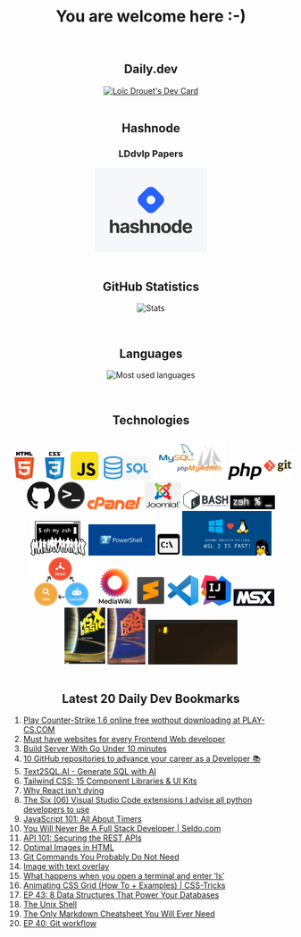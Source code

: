 <h1 align="center"> You are welcome here :-)</h1>

<br />

<div align="center">
    <h2>Daily.dev</h2>    
    <a href="https://app.daily.dev/LDdvlp">
        <img
            src="https://api.daily.dev/devcards/6a2db644d7b342d5924aa8a261fc3c97.png?r=d2h" width="400"
            alt="Loïc Drouet's Dev Card" 
        />
    </a>
</div>

<br />

<div align="center">
    <h2>Hashnode</h2>
    <h3>LDdvlp Papers</h3>
    <a href="https://lddvlp.hashnode.dev/">
        <img 
            src="/images/00-hashnode-logo.jfif" 
            width="200" alt="LDdvlp Papers" 
        />
    </a>
</div>

<br />

<div align="center">
    <h2>GitHub Statistics</h2>
    
![Stats](https://github-readme-stats.vercel.app/api?username=lddvlp&show_icons=true&theme=radical&count_private=true)

</div>

<br />

<div align="center">
    <h2>Languages</h2>

![Most used languages](https://github-readme-stats.vercel.app/api/top-langs/?username=lddvlp)

</div>

<br />

<div align="center">
    <h2>Technologies</h2>

<!-- Image #01    -->
<img alt="HTML5" width="50px" src="https://raw.githubusercontent.com/github/explore/80688e429a7d4ef2fca1e82350fe8e3517d3494d/topics/html/html.png" />

<!-- Image #02    -->
<img alt="CSS3" width="50px" src="https://raw.githubusercontent.com/github/explore/80688e429a7d4ef2fca1e82350fe8e3517d3494d/topics/css/css.png" />

<!-- Image #03    -->
<img alt="JavaScript" width="50px"   src="/images/03-javascript-logo.png" />

<!-- Image #04    -->
<img alt="SQL" width="90px" src="/images/04-sql-logo.jpg" />

<!-- Image #05    -->
<img alt="phpMyAdmin-MySQL" width="130px" src="/images/05-phpmyadmin-mysql-logo.png" />

<!-- Image #06    -->
<img alt="PHP" width="60px" src="/images/06-php-logo-alt.png" />

<!-- Image #07    -->
<img alt="Git" width="50px" src="https://raw.githubusercontent.com/github/explore/80688e429a7d4ef2fca1e82350fe8e3517d3494d/topics/git/git.png" />

<!-- Image #08    -->
<img alt="GitHub" width="50px" src="https://raw.githubusercontent.com/github/explore/78df643247d429f6cc873026c0622819ad797942/topics/github/github.png" />

<!-- Image #09    -->
<img alt="Shell" width="50px" src="https://raw.githubusercontent.com/github/explore/80688e429a7d4ef2fca1e82350fe8e3517d3494d/topics/terminal/terminal.png" />

<!-- Image #10    -->
<img alt="cPanel" width="100px" src="/images/10-cpanel-logo.png" />

<!-- Image #11    -->
<img alt="Joomla!" width="65px" src="/images/11-joomla-logo.png" />

<!-- Image #12    -->
<img alt="Bash" width="80px" src="/images/12-bash-logo.png" />

<!-- Image #13    -->
<img alt="Zsh" width="80px" src="/images/13-zsh-logo.gif" />

<!-- Image #14    -->
<img alt="Oh My Zsh" width="100px" src="/images/14-oh_my_zsh-logo.png" />

<!-- Image #15    -->
<img alt="PowerShell" width="120px" src="/images/15-powershell-logo.jpg" />

<!-- Image #16    -->
<img alt="cmd" width="40px" src="/images/16-cmd-logo.png" />

<!-- Image #17    -->
<img alt="WSL2" width="160px" src="/images/17-wsl2-logo.jpg" />

<!-- Image #18    -->
<img alt="MVC" width="120px" src="/images/18-mvc-logo.jpg" />

<!-- Image #19    -->
<img alt="MediaWiki" width="65px" src="/images/19-mediawiki-logo.png" />

<!-- Image #90    -->
<img alt="Sublime Text" width="55px" src="/images/90-sublime_text-logo.png" />

<!-- Image #91    -->
<img alt="VS Code" width="55px" src="/images/91-vs_code-logo.png" />

<!-- Image #92    -->
<img alt="IntelliJ IDEA" width="55px" src="/images/92-intellij_idea.png" />

<!-- Image #95   -->
<img alt="MSX" width="73px" src="/images/95-msx-logo.png" />

<!-- Image #96    -->
<img alt="MSX-BASIC" width="73px" src="/images/96-msx_ basic-logo.jfif" />

<!-- Image #97    -->
<img alt="MSX-DOS" width="69px" src="/images/97-msx_dos-logo.jpg" />

<!-- Image #99    -->
<img alt="Amber Terminal" width="160px" src="/images/98-amber_terminal.gif" />

</div>

<br />

<div align="center">
    <h2>Latest 20 Daily Dev Bookmarks</h2>
</div>

<!-- daily.dev BOOKMARKS:START -->
1. [Play Сounter-Strike 1.6 online free wothout downloading at PLAY-CS.COM](https://app.daily.dev/posts/V420rPxVD?utm_source=rss&utm_medium=bookmarks&utm_campaign=Yaq6rDv_C)
2. [Must have websites for every Frontend Web developer](https://app.daily.dev/posts/ImT1qGzwG?utm_source=rss&utm_medium=bookmarks&utm_campaign=Yaq6rDv_C)
3. [Build Server With Go Under 10 minutes](https://app.daily.dev/posts/j2NXrK9eI?utm_source=rss&utm_medium=bookmarks&utm_campaign=Yaq6rDv_C)
4. [10 GitHub repositories to advance your career as a Developer 📚](https://app.daily.dev/posts/SfUbMTHZS?utm_source=rss&utm_medium=bookmarks&utm_campaign=Yaq6rDv_C)
5. [Text2SQL.AI - Generate SQL with AI](https://app.daily.dev/posts/x6AoTSk9J?utm_source=rss&utm_medium=bookmarks&utm_campaign=Yaq6rDv_C)
6. [Tailwind CSS: 15 Component Libraries &amp; UI Kits](https://app.daily.dev/posts/_Lfr4yoSb?utm_source=rss&utm_medium=bookmarks&utm_campaign=Yaq6rDv_C)
7. [Why React isn&#39;t dying](https://app.daily.dev/posts/ArpCeWHlv?utm_source=rss&utm_medium=bookmarks&utm_campaign=Yaq6rDv_C)
8. [The Six &lpar;06&rpar; Visual Studio Code extensions I advise all python developers to use](https://app.daily.dev/posts/XZsnRLSbD?utm_source=rss&utm_medium=bookmarks&utm_campaign=Yaq6rDv_C)
9. [JavaScript 101: All About Timers](https://app.daily.dev/posts/uvc1Pf_T-?utm_source=rss&utm_medium=bookmarks&utm_campaign=Yaq6rDv_C)
10. [You Will Never Be A Full Stack Developer | Seldo.com](https://app.daily.dev/posts/c0OzfMwSW?utm_source=rss&utm_medium=bookmarks&utm_campaign=Yaq6rDv_C)
11. [API 101: Securing the REST APIs](https://app.daily.dev/posts/T5dU-de4g?utm_source=rss&utm_medium=bookmarks&utm_campaign=Yaq6rDv_C)
12. [Optimal Images in HTML](https://app.daily.dev/posts/JNs_kQLs_?utm_source=rss&utm_medium=bookmarks&utm_campaign=Yaq6rDv_C)
13. [Git Commands You Probably Do Not Need](https://app.daily.dev/posts/izQGIp8xX?utm_source=rss&utm_medium=bookmarks&utm_campaign=Yaq6rDv_C)
14. [Image with text overlay](https://app.daily.dev/posts/k10IoTG43?utm_source=rss&utm_medium=bookmarks&utm_campaign=Yaq6rDv_C)
15. [What happens when you open a terminal and enter ‘ls’](https://app.daily.dev/posts/FqhydwJvg?utm_source=rss&utm_medium=bookmarks&utm_campaign=Yaq6rDv_C)
16. [Animating CSS Grid &lpar;How To + Examples&rpar; | CSS-Tricks](https://app.daily.dev/posts/mL-xBCe0p?utm_source=rss&utm_medium=bookmarks&utm_campaign=Yaq6rDv_C)
17. [EP 43: 8 Data Structures That Power Your Databases](https://app.daily.dev/posts/I9IlI-4Ub?utm_source=rss&utm_medium=bookmarks&utm_campaign=Yaq6rDv_C)
18. [The Unix Shell](https://app.daily.dev/posts/wUbB9nIIr?utm_source=rss&utm_medium=bookmarks&utm_campaign=Yaq6rDv_C)
19. [The Only Markdown Cheatsheet You Will Ever Need](https://app.daily.dev/posts/YJMnppAV4?utm_source=rss&utm_medium=bookmarks&utm_campaign=Yaq6rDv_C)
20. [EP 40: Git workflow](https://app.daily.dev/posts/74K4e-NTC?utm_source=rss&utm_medium=bookmarks&utm_campaign=Yaq6rDv_C)

<!-- daily.dev BOOKMARKS:END -->
